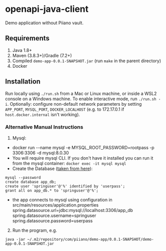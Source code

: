 # openapi-java-client

Demo application without Piiano vault.

## Requirements

1. Java 1.8+
2. Maven (3.8.3+)/Gradle (7.2+)
3. Compiled `demo-app-0.0.1-SNAPSHOT.jar` (run `make` in the parent directory)
4. Docker

## Installation

Run locally using `./run.sh` from a Mac or Linux machine, or inside a WSL2 console on a Windows machine.
To enable interactive mode, run `./run.sh -i`.
Optionally: configure non-default network parameters by setting `APP_PORT`, `MYSQL_PORT`, `DOCKER_LOCALHOST` (e.g. to 172.17.0.1 if `host.docker.internal` isn't working).

### Alternative Manual Instructions

1. Mysql:
- docker run --name mysql -e MYSQL_ROOT_PASSWORD=rootpass -p 3306:3306  -d  mysql:8.0.30
- You will require mysql CLI. If you don't have it installed you can run it from the mysql container: `docker exec -it mysql mysql`
- Create the Database ([taken from here](https://spring.io/guides/gs/accessing-data-mysql/#initial)):
```
mysql --password
create database app_db;
create user 'springuser'@'%' identified by 'userpass';
grant all on app_db.* to 'springuser'@'%';
```
- the app connects to mysql using configuration in src/main/resources/application.properties
      spring.datasource.url=jdbc:mysql://localhost:3306/app_db
      spring.datasource.username=springuser
      spring.datasource.password=userpass

2. Run the program, e.g.
```
java -jar ~/.m2/repository/com/piiano/demo-app/0.0.1-SNAPSHOT/demo-app-0.0.1-SNAPSHOT.jar
```
